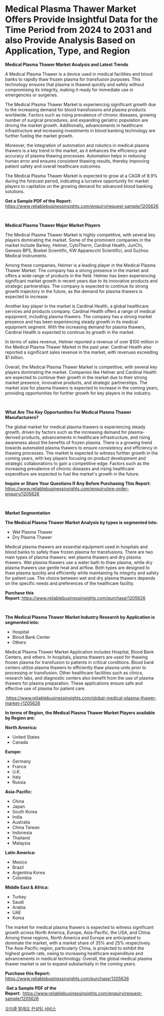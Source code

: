 <p><h1>Medical Plasma Thawer Market Offers Provide Insightful Data for the Time Period from 2024 to 2031 and also Provide Analysis Based on Application, Type, and Region</h1></p><p><strong>Medical Plasma Thawer Market Analysis and Latest Trends</strong></p>
<p><p>A Medical Plasma Thawer is a device used in medical facilities and blood banks to rapidly thaw frozen plasma for transfusion purposes. This technology ensures that plasma is thawed quickly and safely without compromising its integrity, making it ready for immediate use in emergencies or surgeries.</p><p>The Medical Plasma Thawer Market is experiencing significant growth due to the increasing demand for blood transfusions and plasma products worldwide. Factors such as rising prevalence of chronic diseases, growing number of surgical procedures, and expanding geriatric population are driving the market growth. Additionally, advancements in healthcare infrastructure and increasing investments in blood banking technology are further fueling the market growth.</p><p>Moreover, the integration of automation and robotics in medical plasma thawers is a key trend in the market, as it enhances the efficiency and accuracy of plasma thawing processes. Automation helps in reducing human error and ensures consistent thawing results, thereby improving patient safety and overall healthcare outcomes.</p><p>The Medical Plasma Thawer Market is expected to grow at a CAGR of 8.9% during the forecast period, indicating a lucrative opportunity for market players to capitalize on the growing demand for advanced blood banking solutions.</p></p>
<p><strong>Get a Sample PDF of the Report:&nbsp;</strong> <a href="https://www.reliablebusinessinsights.com/enquiry/request-sample/1205626">https://www.reliablebusinessinsights.com/enquiry/request-sample/1205626</a></p>
<p>&nbsp;</p>
<p><strong>Medical Plasma Thawer Major Market Players</strong></p>
<p><p>The Medical Plasma Thawer Market is highly competitive, with several key players dominating the market. Some of the prominent companies in the market include Barkey, Helmer, CytoTherm, Cardinal Health, JunChi, Genesis BPS, Boekel Scientific, KW Apparecchi Scientifici, and Suzhou Medical Instruments.</p><p>Among these companies, Helmer is a leading player in the Medical Plasma Thawer Market. The company has a strong presence in the market and offers a wide range of products in the field. Helmer has been experiencing significant market growth in recent years due to its innovative products and strategic partnerships. The company is expected to continue its strong growth trajectory in the future, as the demand for plasma thawers is expected to increase.</p><p>Another key player in the market is Cardinal Health, a global healthcare services and products company. Cardinal Health offers a range of medical equipment, including plasma thawers. The company has a strong market presence and has been experiencing steady growth in its medical equipment segment. With the increasing demand for plasma thawers, Cardinal Health is expected to continue its growth in the market.</p><p>In terms of sales revenue, Helmer reported a revenue of over $100 million in the Medical Plasma Thawer Market in the past year. Cardinal Health also reported a significant sales revenue in the market, with revenues exceeding $1 billion.</p><p>Overall, the Medical Plasma Thawer Market is competitive, with several key players dominating the market. Companies like Helmer and Cardinal Health are expected to continue their growth in the market due to their strong market presence, innovative products, and strategic partnerships. The market size for plasma thawers is expected to increase in the coming years, providing opportunities for further growth for key players in the industry.</p></p>
<p>&nbsp;</p>
<p><strong>What Are The Key Opportunities For Medical Plasma Thawer Manufacturers?</strong></p>
<p><p>The global market for medical plasma thawers is experiencing steady growth, driven by factors such as the increasing demand for plasma-derived products, advancements in healthcare infrastructure, and rising awareness about the benefits of frozen plasma. There is a growing trend towards automated plasma thawers to ensure consistency and efficiency in thawing processes. The market is expected to witness further growth in the coming years, with key players focusing on product development and strategic collaborations to gain a competitive edge. Factors such as the increasing prevalence of chronic diseases and rising healthcare expenditure are expected to fuel the market's growth in the future.</p></p>
<p><strong>Inquire or Share Your Questions If Any Before Purchasing This Report:</strong> <a href="https://www.reliablebusinessinsights.com/enquiry/pre-order-enquiry/1205626">https://www.reliablebusinessinsights.com/enquiry/pre-order-enquiry/1205626</a></p>
<p>&nbsp;</p>
<p><strong>Market Segmentation</strong></p>
<p><strong>The Medical Plasma Thawer Market Analysis by types is segmented into:</strong></p>
<p><ul><li>Wet Plasma Thawer</li><li>Dry Plasma Thawer</li></ul></p>
<p><p>Medical plasma thawers are essential equipment used in hospitals and blood banks to safely thaw frozen plasma for transfusions. There are two main types of plasma thawers: wet plasma thawers and dry plasma thawers. Wet plasma thawers use a water bath to thaw plasma, while dry plasma thawers use gentle heat and airflow. Both types are designed to thaw plasma quickly and efficiently while maintaining its integrity and safety for patient use. The choice between wet and dry plasma thawers depends on the specific needs and preferences of the healthcare facility.</p></p>
<p><strong>Purchase this Report:&nbsp;</strong><a href="https://www.reliablebusinessinsights.com/purchase/1205626">https://www.reliablebusinessinsights.com/purchase/1205626</a></p>
<p>&nbsp;</p>
<p><strong>The Medical Plasma Thawer Market Industry Research by Application is segmented into:</strong></p>
<p><ul><li>Hospital</li><li>Blood Bank Center</li><li>Others</li></ul></p>
<p><p>Medical Plasma Thawer Market Application includes Hospital, Blood Bank Centers, and others. In hospitals, plasma thawers are used for thawing frozen plasma for transfusion to patients in critical conditions. Blood bank centers utilize plasma thawers to efficiently thaw plasma units prior to processing or transfusion. Other healthcare facilities such as clinics, research labs, and diagnostic centers also benefit from the use of plasma thawers for plasma preparation. These applications ensure safe and effective use of plasma for patient care.</p></p>
<p><a href="https://www.reliablebusinessinsights.com/global-medical-plasma-thawer-market-r1205626">&nbsp;https://www.reliablebusinessinsights.com/global-medical-plasma-thawer-market-r1205626</a></p>
<p><strong>In terms of Region, the Medical Plasma Thawer Market Players available by Region are:</strong></p>
<p>
    <p> <strong> North America: </strong>
        <ul>
            <li>United States</li>
            <li>Canada</li>
        </ul>
        </p> 
    <p> <strong> Europe: </strong>
        <ul>
            <li>Germany</li>
            <li>France</li>
            <li>U.K.</li>
            <li>Italy</li>
            <li>Russia</li>
        </ul>
        </p> 
    <p> <strong> Asia-Pacific: </strong>
        <ul>
            <li>China</li>
            <li>Japan</li>
            <li>South Korea</li>
            <li>India</li>
            <li>Australia</li>
            <li>China Taiwan</li>
            <li>Indonesia</li>
            <li>Thailand</li>
            <li>Malaysia</li>
        </ul>
        </p> 
    <p> <strong> Latin America: </strong>
        <ul>
            <li>Mexico</li>
            <li>Brazil</li>
            <li>Argentina Korea</li>
            <li>Colombia</li>
        </ul>
        </p> 
    <p> <strong> Middle East & Africa: </strong>
        <ul>
            <li>Turkey</li>
            <li>Saudi</li>
            <li>Arabia</li>
            <li>UAE</li>
            <li>Korea</li>
        </ul>
    </p>
    </p>
<p><p>The market for medical plasma thawers is expected to witness significant growth across North America, Europe, Asia-Pacific, the USA, and China. Among these regions, North America and Europe are anticipated to dominate the market, with a market share of 35% and 25% respectively. The Asia-Pacific region, particularly China, is projected to exhibit the highest growth rate, owing to increasing healthcare expenditure and advancements in medical technology. Overall, the global medical plasma thawer market is set to expand substantially in the coming years.</p></p>
<p><strong>Purchase this Report: </strong><a href="https://www.reliablebusinessinsights.com/purchase/1205626">https://www.reliablebusinessinsights.com/purchase/1205626</a></p>
<p>&nbsp;<strong>Get a Sample PDF of the Report:&nbsp;&nbsp;</strong><a href="https://www.reliablebusinessinsights.com/enquiry/request-sample/1205626">https://www.reliablebusinessinsights.com/enquiry/request-sample/1205626</a></p>
<p><strong></strong></p>
<p><p><a href="https://github.com/iansanftyord09878/Market-Research-Report-List-2/blob/main/2497487106709.md">오라클 탈레오 컨설팅 서비스</a></p></p>